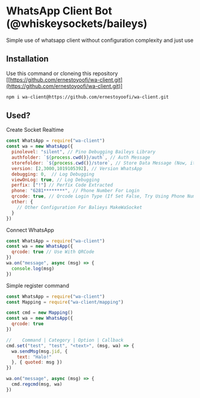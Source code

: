 # WhatsApp Client Bot (@whiskeysockets/baileys)

Simple use of whatsapp client without configuration complexity and just use

## Installation

Use this command or cloneing this repository [[https://github.com/ernestoyoofi/wa-client.git](https://github.com/ernestoyoofi/wa-client.git)]

```bash
npm i wa-client@https://github.com/ernestoyoofi/wa-client.git
```

## Used?

Create Socket Realtime

```js
const WhatsApp = require("wa-client")
const wa = new WhatsApp({
  pinolevel: "silent", // Pino Debugging Baileys Library
  authfolder: `${process.cwd()}/auth`, // Auth Message
  storefolder: `${process.cwd()}/store`, // Store Data Message (Now, it not used to reduce heavy performance)
  version: [2,3000,1019105392], // Version WhatsApp
  debugging: 0,  // Log Debugging
  viewOnLog: true, // Log Debugging 
  perfix: ["!"] // Perfix Code Extracted
  phone: "6281********", // Phone Number For Login
  qrcode: true, // Qrcode Login Type (If Set False, Try Using Phone Number
  other: {
    // Other Configuration For Balieys MakeWaSocket
  }
})
```

Connect WhatsApp

```js
const WhatsApp = require("wa-client")
const wa = new WhatsApp({
  qrcode: true // Use With QRCode
})
wa.on("message", async (msg) => {
  console.log(msg)
})
```

Simple register command

```js
const WhatsApp = require("wa-client")
const Mapping = require("wa-client/mapping")

const cmd = new Mapping()
const wa = new WhatsApp({
  qrcode: true
})

//    Command | Category | Option | Callback
cmd.set("test", "test", "<text>", (msg, wa) => {
  wa.sendMsg(msg.jid, {
    text: "Halo!"
  }, { quoted: msg })
})

wa.on("message", async (msg) => {
  cmd.regcmd(msg, wa)
})
```
